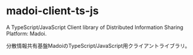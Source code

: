 # madoi-client-ts-js

A TypeScript/JavaScript Client library of Distributed Information Sharing Platform: Madoi.

分散情報共有基盤MadoiのTypeScript/JavaScript用クライアントライブラリ。
